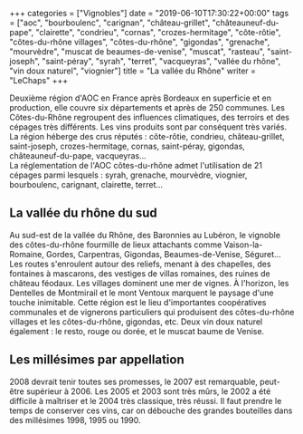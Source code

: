 +++
categories = ["Vignobles"]
date = "2019-06-10T17:30:22+00:00"
tags = ["aoc", "bourboulenc", "carignan", "château-grillet", "châteauneuf-du-pape", "clairette", "condrieu", "cornas", "crozes-hermitage", "côte-rôtie", "côtes-du-rhône villages", "côtes-du-rhône", "gigondas", "grenache", "mourvèdre", "muscat de beaumes-de-venise", "muscat", "rasteau", "saint-joseph", "saint-péray", "syrah", "terret", "vacqueyras", "vallée du rhône", "vin doux naturel", "viognier"] 
title = "La vallée du Rhône"
writer = "LeChaps"
+++

Deuxième région d'AOC en France après Bordeaux en superficie et en production, elle couvre six départements et après de 250 communes. Les Côtes-du-Rhône regroupent des influences climatiques, des terroirs et des cépages très différents. Les vins produits sont par conséquent très variés.  
La région héberge des crus réputés : côte-rôtie, condrieu, château-grillet, saint-joseph, crozes-hermitage, cornas, saint-péray, gigondas, châteauneuf-du-pape, vacqueyras...  
La réglementation de l'AOC côtes-du-rhône admet l'utilisation de 21 cépages parmi lesquels : syrah, grenache, mourvèdre, viognier, bourboulenc, carignant, clairette, terret...

## La vallée du rhône du sud  

Au sud-est de la vallée du Rhône, des Baronnies au Lubéron, le vignoble des côtes-du-rhône fourmille de lieux attachants comme Vaison-la-Romaine, Gordes, Carpentras, Gigondas, Beaumes-de-Venise, Séguret…  
Les routes s'enroulent autour des reliefs, menant à des chapelles, des fontaines à mascarons, des vestiges de villas romaines, des ruines de château féodaux. Les villages dominent une mer de vignes. À l'horizon, les Dentelles de Montmirail et le mont Ventoux marquent le paysage d'une touche inimitable. Cette région est le lieu d'importantes coopératives communales et de vignerons particuliers qui produisent des côtes-du-rhône villages et les côtes-du-rhône, gigondas, etc. Deux vin doux naturel également : le resto, rouge ou dorée, et le muscat baume de Venise.

## Les millésimes par appellation

2008 devrait tenir toutes ses promesses, le 2007 est remarquable, peut-être supérieur à 2006. Les 2005 et 2003 sont très mûrs, le 2002 a été difficile à maîtriser et le 2004 très classique, très réussi. Il faut prendre le temps de conserver ces vins, car on débouche des grandes bouteilles dans des millésimes 1998, 1995 ou 1990.
